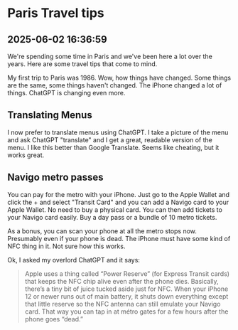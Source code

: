 # Paris Travel tips
## 2025-06-02 16:36:59

We're spending some time in Paris and we've been here a lot over the years.  Here are some travel tips that come to mind.   

My first trip to Paris was 1986.  Wow, how things have changed.  Some things are the same, some things haven't changed.  The iPhone changed a lot of things.  ChatGPT is changing even more.

## Translating Menus

I now prefer to translate menus using ChatGPT.  I take a picture of the menu and ask ChatGPT "translate" and I get a great, readable version of the menu.  I like this better than Google Translate.  Seems like cheating, but it works great.

## Navigo metro passes

You can pay for the metro with your iPhone.  Just go to the Apple Wallet and click the + and select "Transit Card"  and you can add a Navigo card to your Apple Wallet.  No need to buy a physical card.  You can then add tickets to your Navigo card easily.  Buy a day pass or a bundle of 10 metro tickets.  

As a bonus, you can scan your phone at all the metro stops now.  Presumably even if your phone is dead.  The iPhone must have some kind of NFC thing in it.  Not sure how this works.

Ok, I asked my overlord ChatGPT and it says:

> Apple uses a thing called “Power Reserve” (for Express Transit cards) that keeps the NFC chip alive even after the phone dies. Basically, there’s a tiny bit of juice tucked aside just for NFC. When your iPhone 12 or newer runs out of main battery, it shuts down everything except that little reserve so the NFC antenna can still emulate your Navigo card. That way you can tap in at métro gates for a few hours after the phone goes “dead.”


